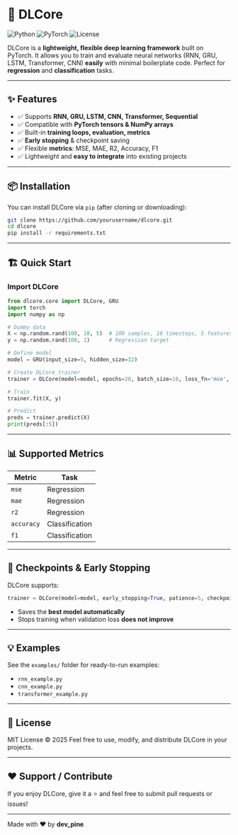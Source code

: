 # 🚀 DLCore

![Python](https://img.shields.io/badge/python-3.9%2B-blue)
![PyTorch](https://img.shields.io/badge/PyTorch-2.8-green)
![License](https://img.shields.io/badge/license-MIT-orange)

DLCore is a **lightweight, flexible deep learning framework** built on PyTorch.
It allows you to train and evaluate neural networks (RNN, GRU, LSTM, Transformer, CNN) **easily** with minimal boilerplate code. Perfect for **regression** and **classification** tasks.

---

## ✨ Features

* ✅ Supports **RNN, GRU, LSTM, CNN, Transformer, Sequential**
* ✅ Compatible with **PyTorch tensors & NumPy arrays**
* ✅ Built-in **training loops, evaluation, metrics**
* ✅ **Early stopping** & checkpoint saving
* ✅ Flexible **metrics**: MSE, MAE, R2, Accuracy, F1
* ✅ Lightweight and **easy to integrate** into existing projects

---

## 📦 Installation

You can install DLCore via `pip` (after cloning or downloading):

```bash
git clone https://github.com/yourusername/dlcore.git
cd dlcore
pip install -r requirements.txt
```

---

## 🏗 Quick Start

### Import DLCore

```python
from dlcore.core import DLCore, GRU
import torch
import numpy as np

# Dummy data
X = np.random.rand(100, 10, 5)  # 100 samples, 10 timesteps, 5 features
y = np.random.rand(100, 1)      # Regression target

# Define model
model = GRU(input_size=5, hidden_size=32)

# Create DLCore trainer
trainer = DLCore(model=model, epochs=20, batch_size=16, loss_fn='mse', metrics=['mse', 'r2'])

# Train
trainer.fit(X, y)

# Predict
preds = trainer.predict(X)
print(preds[:5])
```

---

## 📊 Supported Metrics

| Metric     | Task           |
| ---------- | -------------- |
| `mse`      | Regression     |
| `mae`      | Regression     |
| `r2`       | Regression     |
| `accuracy` | Classification |
| `f1`       | Classification |

---

## 🔧 Checkpoints & Early Stopping

DLCore supports:

```python
trainer = DLCore(model=model, early_stopping=True, patience=5, checkpoint_path='best_model.pth')
```

* Saves the **best model automatically**
* Stops training when validation loss **does not improve**

---

## 💡 Examples

See the `examples/` folder for ready-to-run examples:

* `rnn_example.py`
* `cnn_example.py`
* `transformer_example.py`

---

## 📄 License

MIT License © 2025
Feel free to use, modify, and distribute DLCore in your projects.

---

## ❤️ Support / Contribute

If you enjoy DLCore, give it a ⭐ and feel free to submit pull requests or issues!

---

Made with ❤️ by **dev_pine**
